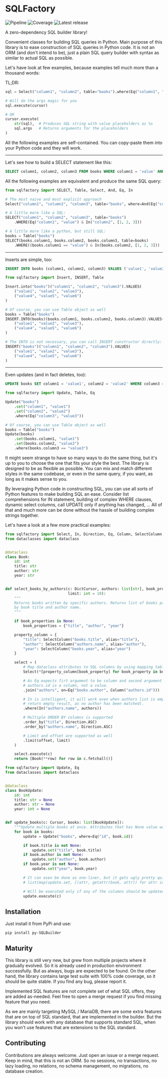# SQLFactory

![Pipeline](https://gitlab.com/gcm-cz/sqlfactory/badges/main/pipeline.svg)
![Coverage](https://gitlab.com/gcm-cz/sqlfactory/badges/main/coverage.svg)
![Latest release](https://gitlab.com/gcm-cz/sqlfactory/-/badges/release.svg)

A zero-dependency SQL builder library!

Convenient classes for building SQL queries in Python. Main purpose of this library is to ease construction of SQL
queries in Python code. It is not an ORM (and don't intend to be), just a plain SQL query builder with syntax as
similar to actual SQL as possible.

Let's have look at few examples, because examples tell much more than a thousand words:

TL;DR:
```python
sql = Select("column1", "column2", table="books").where(Eq("column1", "value") & In("column2", [1, 2, 3]))

# Will do the args magic for you
sql.execute(cursor)

# OR
cursor.execute(
    str(sql),  # Produces SQL string with value placeholders as %s 
    sql.args   # Returns arguments for the placeholders
)
```

All the following examples are self-contained. You can copy-paste them into your Python code and they will work.

---

Let's see how to build a SELECT statement like this:

```sql
SELECT column1, column2, column3 FROM books WHERE column1 = 'value' AND column2 IN (1, 2, 3);
```

All the following examples are equivalent and produce the same SQL query:

```python
from sqlfactory import SELECT, Table, Select, And, Eq, In

# The most naive and most explicit approach
Select("column1", "column2", "column3", table="books", where=And(Eq("column1", "value"), In("column2", [1, 2, 3])))

# A little more like a SQL:
SELECT("column1", "column2", "column3", table="books")
    .WHERE(Eq("column1", "value") & In("column2", [1, 2, 3]))

# A little more like a python, but still SQL:
books = Table("books")
SELECT(books.column1, books.column2, books.column3, table=books)
    .WHERE((books.column1 == "value") & In(books.column2, [1, 2, 3]))
```

---

Inserts are simple, too:

```sql
INSERT INTO books (column1, column2, column3) VALUES ('value1', 'value2', 'value3'), ('value4', 'value5', 'value6');
```

```python
from sqlfactory import Insert, INSERT, Table

Insert.into("books")("column1", "column2", "column3").VALUES(
    ("value1", "value2", "value3"),
    ("value4", "value5", "value6")
)

# Of course, you can use Table object as well
books = Table("books")
INSERT.INTO(books)(books.column1, books.column2, books.column3).VALUES(
    ("value1", "value2", "value3"),
    ("value4", "value5", "value6")
)

# The INTO is not necessary, you can call INSERT constructor directly:
INSERT("books")("column1", "column2", "column3").VALUES(
    ("value1", "value2", "value3"),
    ("value4", "value5", "value6")
)
```

---

Even updates (and in fact deletes, too):

```sql
UPDATE books SET column1 = 'value1', column2 = 'value2' WHERE column3 = 'value3';
```

```python
from sqlfactory import Update, Table, Eq

Update("books")
    .set("column1", "value1")
    .set("column2", "value2")
    .where(Eq("column3", "value3"))

# Of course, you can use Table object as well
books = Table("books")
Update(books)
    .set(books.column1, "value1")
    .set(books.column2, "value2")
    .where(books.column3 == "value3")
```

It might seem strange to have so many ways to do the same thing, but it's up to you to choose the one that fits your
style the best. The library is designed to be as flexible as possible. You can mix and match different styles in the same
codebase, or even in the same query, if you want, as long as it makes sense to you.

By leveraging Python code in constructing SQL, you can use all sorts of Python features to make building SQL an ease.
Consider list comprehensions for IN statement, building of complex WHERE clauses, dynamic select columns, call UPDATE
only if anything has changed, ... All of that and much more can be done without the hassle of building complex strings
together.

Let's have a look at a few more practical examples:

```python
from sqlfactory import Select, In, Direction, Eq, Column, SelectColumn
from dataclasses import dataclass


@dataclass
class Book:
    id: int
    title: str
    author: str
    year: str


def select_books_by_authors(c: DictCursor, authors: list[str], book_properties: set[str] = None, offset: int = 0,
                            limit: int = 10):
    """
    Returns books written by specific authors. Returns list of books paginated by specified offset and limit, ordered
    by book title and author name.
    """

    if book_properties is None:
        book_properties = {"title", "author", "year"}

    property_column = {
        "title": SelectColumn("books.title", alias="title"),
        "author": SelectColumn("authors.name", alias="author"),
        "year": SelectColumn("books.year", alias="year")
    }

    select = (
        # Map dataclass attributes to SQL columns by using mapping table.
        Select(*[property_column[book_property] for book_property in book_properties], table="books")

        # As Eq expects firt argument to be column and second argument to be value, we need to provide hint, that
        # authors.id is a column, not a value.
        .join("authors", on=Eq("books.author", Column("authors.id")))

        # In is intelligent, it will work even when authors list is empty (will produce False, which in turn will
        # return empty result, as no author has been matched).
        .where(In("authors.name", authors))

        # Multiple ORDER BY columns is supported
        .order_by("title", Direction.ASC)
        .order_by("authors.name", Direction.ASC)

        # Limit and offset are supported as well
        .limit(offset, limit)
    )

    select.execute(c)
    return [Book(**row) for row in c.fetchall()]
```

```python
from sqlfactory import Update, Eq
from dataclasses import dataclass


@dataclass
class BookUpdate:
    id: int
    title: str = None
    author: str = None
    year: int = None


def update_books(c: Cursor, books: list[BookUpdate]):
    """Update multiple books at once. Attributes that has None value won't be modified at all."""
    for book in books:
        update = Update("books", where=Eq("id", book.id))

        if book.title is not None:
            update.set("title", book.title)
        if book.author is not None:
            update.set("author", book.author)
        if book.year is not None:
            update.set("year", book.year)

        # It can even be done as one-liner, but it gets ugly pretty quickly, so it's not recommended for readability:
        # list(map(update.set, [(attr, getattr(book, attr)) for attr in ["title", "author", "year"] if getattr(book, attr) is not None]))

        # Will be executed only if any of the columns should be updated.
        update.execute(c)
```

## Installation

Just install it from PyPi and use:

```shell
pip install py-SQLBuilder
```

## Maturity

This library is still very new, but grew from multiple projects where it gradually evolved. So it is already used in
production environment successfully. But as always, bugs are expected to be found. On the other hand, the library
contains large test suite with 100% code coverage, so it should be quite stable. If you find any bug, please report it.

Implemented SQL features are not complete set of what SQL offers, they are added as-needed. Feel free to open a merge
request if you find missing feature that you need.

As we are mainly targeting MySQL / MariaDB, there are some extra features that are on top of SQL standard, that are
implemented in the builder. But the library should work with any database that supports standard SQL, when you won't
use features that are extensions to the SQL standard.

## Contributing

Contributions are always welcome. Just open an issue or a merge request. Keep in mind, that this is not an ORM. So no
sessions, no transactions, no lazy loading, no relations, no schema management, no migrations, no database creation.
